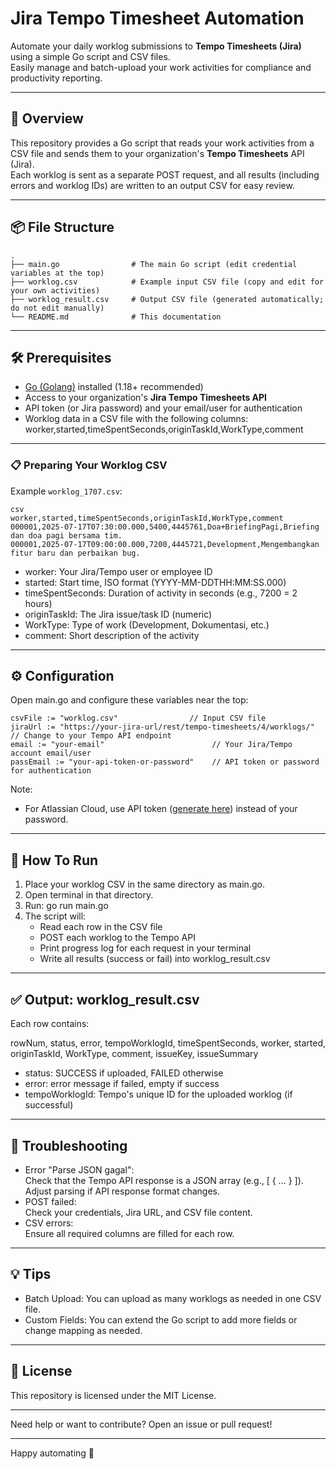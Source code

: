 # Jira Tempo Timesheet Automation

Automate your daily worklog submissions to **Tempo Timesheets (Jira)** using a simple Go script and CSV files.  
Easily manage and batch-upload your work activities for compliance and productivity reporting.

---

## 📖 Overview

This repository provides a Go script that reads your work activities from a CSV file and sends them to your organization's **Tempo Timesheets** API (Jira).  
Each worklog is sent as a separate POST request, and all results (including errors and worklog IDs) are written to an output CSV for easy review.

---

## 📦 File Structure
```
.
├── main.go                # The main Go script (edit credential variables at the top)
├── worklog.csv            # Example input CSV file (copy and edit for your own activities)
├── worklog_result.csv     # Output CSV file (generated automatically; do not edit manually)
└── README.md              # This documentation
```
---

## 🛠️ Prerequisites

- [Go (Golang)](https://golang.org/dl/) installed (1.18+ recommended)
- Access to your organization's **Jira Tempo Timesheets API**
- API token (or Jira password) and your email/user for authentication
- Worklog data in a CSV file with the following columns:
  worker,started,timeSpentSeconds,originTaskId,WorkType,comment

---

### 📋 Preparing Your Worklog CSV

Example `worklog_1707.csv`:

```
csv
worker,started,timeSpentSeconds,originTaskId,WorkType,comment
000001,2025-07-17T07:30:00.000,5400,4445761,Doa+BriefingPagi,Briefing dan doa pagi bersama tim.
000001,2025-07-17T09:00:00.000,7200,4445721,Development,Mengembangkan fitur baru dan perbaikan bug.
```

- worker: Your Jira/Tempo user or employee ID
- started: Start time, ISO format (YYYY-MM-DDTHH:MM:SS.000)
- timeSpentSeconds: Duration of activity in seconds (e.g., 7200 = 2 hours)
- originTaskId: The Jira issue/task ID (numeric)
- WorkType: Type of work (Development, Dokumentasi, etc.)
- comment: Short description of the activity

---

## ⚙️ Configuration

Open main.go and configure these variables near the top:

```
csvFile := "worklog.csv"                // Input CSV file
jiraUrl := "https://your-jira-url/rest/tempo-timesheets/4/worklogs/" // Change to your Tempo API endpoint
email := "your-email"                        // Your Jira/Tempo account email/user
passEmail := "your-api-token-or-password"    // API token or password for authentication
```
Note:  
- For Atlassian Cloud, use API token ([generate here](https://id.atlassian.com/manage-profile/security/api-tokens)) instead of your password.

---

## 🚀 How To Run

1. Place your worklog CSV in the same directory as main.go.
2. Open terminal in that directory.
3. Run:
   go run main.go
4. The script will:
    - Read each row in the CSV file
    - POST each worklog to the Tempo API
    - Print progress log for each request in your terminal
    - Write all results (success or fail) into worklog_result.csv

---

## ✅ Output: worklog_result.csv

Each row contains:

rowNum, status, error, tempoWorklogId, timeSpentSeconds, worker, started, originTaskId, WorkType, comment, issueKey, issueSummary

- status: SUCCESS if uploaded, FAILED otherwise
- error: error message if failed, empty if success
- tempoWorklogId: Tempo's unique ID for the uploaded worklog (if successful)

---

## 🐞 Troubleshooting

- Error "Parse JSON gagal":  
  Check that the Tempo API response is a JSON array (e.g., [ { ... } ]).  
  Adjust parsing if API response format changes.
- POST failed:  
  Check your credentials, Jira URL, and CSV file content.
- CSV errors:  
  Ensure all required columns are filled for each row.

---

## 💡 Tips

- Batch Upload: You can upload as many worklogs as needed in one CSV file.
- Custom Fields: You can extend the Go script to add more fields or change mapping as needed.

---

## 📜 License

This repository is licensed under the MIT License.

---

Need help or want to contribute? Open an issue or pull request!

---

Happy automating 🚀
